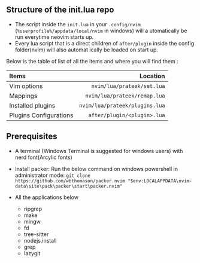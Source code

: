 ## Structure of the init.lua repo
- The script inside the `init.lua` in your `.config/nvim` (`%userprofile%/appdata/local/nvim` in windows) will a
utomatically be run everytime neovim starts up.
- Every lua script that is a direct children of  `after/plugin` inside the config folder(nvim) will also automat
ically be loaded on start up.

Below is the table of list of all the items and where you will find them : 

| Items | Location |
|:------|----------:|
| Vim options | `nvim/lua/prateek/set.lua` |
| Mappings | `nvim/lua/prateek/remap.lua` |
| Installed plugins | `nvim/lua/prateek/plugins.lua` |
| Plugins Configurations | `after/plugin/<plugin>.lua` |

## Prerequisites
   - A terminal (Windows Terminal is suggested for windows users) with nerd font(Arcylic fonts)

   - Install packer:
        Run the below command on windows powershell in administrator mode:
        `git clone https://github.com/wbthomason/packer.nvim "$env:LOCALAPPDATA\nvim-data\site\pack\packer\start\packer.nvim"`

   - All the applications below
      - ripgrep
      - make 
      - mingw 
      - fd 
      - tree-sitter 
      - nodejs.install
      -  grep 
      - lazygit
